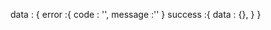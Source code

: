 data : {
    error :{
        code : '',
        message :''
    }
    success :{
        data : {},
    }
}